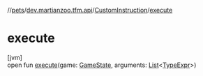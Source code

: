 //[pets](../../../index.md)/[dev.martianzoo.tfm.api](../index.md)/[CustomInstruction](index.md)/[execute](execute.md)

# execute

[jvm]\
open fun [execute](execute.md)(game: [GameState](../-game-state/index.md), arguments: [List](https://kotlinlang.org/api/latest/jvm/stdlib/kotlin.collections/-list/index.html)&lt;[TypeExpr](../../dev.martianzoo.tfm.pets.ast/-type-expr/index.md)&gt;)
